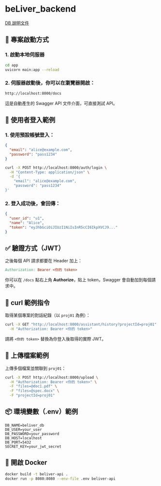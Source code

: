 # beLiver_backend

[DB 說明文件](https://docs.google.com/document/d/1MVfwYKya8sNw13MMvOnkbZTI1VISRFEDar-_8Z5tNM0/edit?usp=sharing)

## 🚀 專案啟動方式

### 1. 啟動本地伺服器

```bash
cd app
uvicorn main:app --reload
```

### 2. 伺服器啟動後，你可以在瀏覽器開啟：

```bash
http://localhost:8000/docs
```
這是自動產生的 Swagger API 文件介面，可直接測試 API。

## 🔐 使用者登入範例

### 1. 使用預設帳號登入：

```json
{
  "email": "alice@example.com",
  "password": "pass1234"
}
```

```bash
curl -X POST http://localhost:8000/auth/login \
  -H "Content-Type: application/json" \
  -d '{
    "email": "alice@example.com",
    "password": "pass1234"
}'
```

### 2. 登入成功後，會回傳：

```json
{
  "user_id": "u1",
  "name": "Alice",
  "token": "eyJhbGciOiJIUzI1NiIsInR5cCI6IkpXVCJ9..."
}
```

## ✅ 驗證方式（JWT）

之後每個 API 請求都要在 Header 加上：

```makefile
Authorization: Bearer <你的 token>
```

你可以在 `/docs` 點右上角 **Authorize**，貼上 token，Swagger 會自動加到每個請求中。

## 🧪 curl 範例指令

取得某個專案的對話紀錄（以 `proj01` 為例）：

```bash
curl -X GET "http://localhost:8000/assistant/history?projectId=proj01" \
  -H "Authorization: Bearer <你的 token>"
```

請將 `<你的 token>` 替換為你登入後取得的實際 JWT。

## 📁 上傳檔案範例

上傳多個檔案並關聯到 `proj01`：

```bash
curl -X POST http://localhost:8000/upload \
  -H "Authorization: Bearer <你的 token>" \
  -F "files=@doc1.pdf" \
  -F "files=@spec.docx" \
  -F "projectId=proj01"
```

## 📦 環境變數（.env）範例

```env
DB_NAME=beliver_db
DB_USER=your_user
DB_PASSWORD=your_password
DB_HOST=localhost
DB_PORT=5432
SECRET_KEY=your_jwt_secret
```

## 🥐 開啟 Docker

```bash
docker build -t beliver-api . 
docker run -p 8080:8080 --env-file .env beliver-api
```
